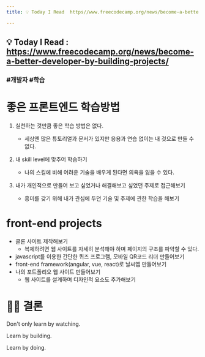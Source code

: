 ```yaml
---
title: 💡 Today I Read  https//www.freecodecamp.org/news/become-a-better-developer-by-building-projects/

---
```

## 💡 Today I Read : https://www.freecodecamp.org/news/become-a-better-developer-by-building-projects/

### #개발자 #학습

# 좋은 프론트엔드 학습방법
1. 실천하는 것만큼 좋은 학습 방법은 없다.
    - 세상엔 많은 튜토리얼과 문서가 있지만 응용과 연습 없이는 내 것으로 만들 수 없다.

2. 내 skill level에 맞추어 학습하기
    - 나의 스킬에 비해 어려운 기술을 배우게 된다면 의욕을 잃을 수 있다.

3. 내가 개인적으로 만들어 보고 싶었거나 해결해보고 싶었던 주제로 접근해보기
    - 흥미를 갖기 위해 내가 관심에 두던 기술 및 주제에 관한 학습을 해보기

# front-end projects
- 클론 사이트 제작해보기
    - 복제하려면 웹 사이트를 자세히 분석해야 하며 페이지의 구조를 파악할 수 있다.
- javascript를 이용한 간단한 퀴즈 프로그램, 모바일 QR코드 리더 만들어보기
- front-end framework(angular, vue, react)로 날씨앱 만들어보기
- 나의 포트폴리오 웹 사이트 만들어보기
    - 웹 사이트를 설계하며 디자인적 요소도 추가해보기

# 👩‍⚖️ 결론
Don't only learn by watching.

Learn by building.

Learn by doing.
